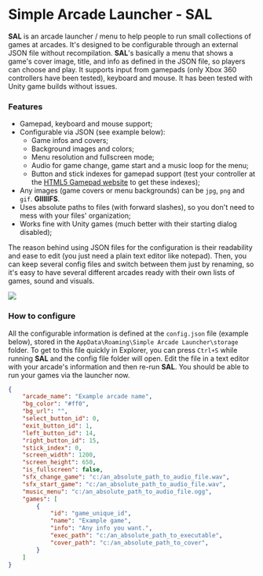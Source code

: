 # Simple Arcade Launcher - SAL

**SAL** is an arcade launcher / menu to help people to run small collections of games at arcades. It's designed to be configurable through an external JSON file without recompilation. **SAL**'s basically a menu that shows a game's cover image, title, and info as defined in the JSON file, so players can choose and play. It supports input from gamepads (only Xbox 360 controllers have been tested), keyboard and mouse. It has been tested with Unity game builds without issues.

### Features

- Gamepad, keyboard and mouse support;
- Configurable via JSON (see example below):
    - Game infos and covers;
    - Background images and colors;
    - Menu resolution and fullscreen mode;
    - Audio for game change, game start and a music loop for the menu;
    - Button and stick indexes for gamepad support (test your controller at the [HTML5 Gamepad website](http://html5gamepad.com/) to get these indexes);
- Any images (game covers or menu backgrounds) can be `jpg`, `png` and `gif`. **GIIIIIFS**.
- Uses absolute paths to files (with forward slashes), so you don't need to mess with your files' organization;
- Works fine with Unity games (much better with their starting dialog disabled);

The reason behind using JSON files for the configuration is their readability and ease to edit (you just need a plain text editor like notepad). Then, you can keep several config files and switch between them just by renaming, so it's easy to have several different arcades ready with their own lists of games, sound and visuals.

![](docs/imgs/example.gif)

### How to configure

All the configurable information is defined at the `config.json` file (example below), stored in the `AppData\Roaming\Simple Arcade Launcher\storage` folder. To get to this file quickly in Explorer, you can press `Ctrl+S` while running **SAL** and the config file folder will open. Edit the file in a text editor with your arcade's information and then re-run **SAL**. You should be able to run your games via the launcher now.

```json
{
    "arcade_name": "Example arcade name",
    "bg_color": "#ff0",
    "bg_url": "",
    "select_button_id": 0,
    "exit_button_id": 1,
    "left_button_id": 14,
    "right_button_id": 15,
    "stick_index": 0,
    "screen_width": 1200,
    "screen_height": 650,
    "is_fullscreen": false,
    "sfx_change_game": "c:/an_absolute_path_to_audio_file.wav",
    "sfx_start_game": "c:/an_absolute_path_to_audio_file.wav",
    "music_menu": "c:/an_absolute_path_to_audio_file.ogg",
    "games": [
        {
            "id": "game_unique_id",
            "name": "Example game",
            "info": "Any info you want.",
            "exec_path": "c:/an_absolute_path_to_executable",
            "cover_path": "c:/an_absolute_path_to_cover",
        }
    ]
}
```